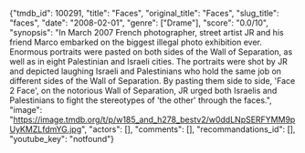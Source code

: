 {"tmdb_id": 100291, "title": "Faces", "original_title": "Faces", "slug_title": "faces", "date": "2008-02-01", "genre": ["Drame"], "score": "0.0/10", "synopsis": "In March 2007 French photographer, street artist JR and his friend Marco embarked on the biggest illegal photo exhibition ever. Enormous portraits were pasted on both sides of the Wall of Separation, as well as in eight Palestinian and Israeli cities. The portraits were shot by JR and depicted laughing Israeli and Palestinians who hold the same job on different sides of the Wall of Separation. By pasting them side to side, 'Face 2 Face', on the notorious Wall of Separation, JR urged both Israelis and Palestinians to fight the stereotypes of 'the other' through the faces.", "image": "https://image.tmdb.org/t/p/w185_and_h278_bestv2/w0ddLNpSERFYMM9pUyKMZLfdmYG.jpg", "actors": [], "comments": [], "recommandations_id": [], "youtube_key": "notfound"}